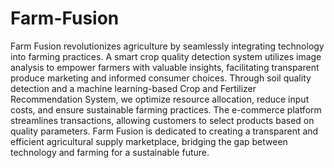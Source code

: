 # Farm-Fusion

Farm Fusion revolutionizes agriculture by seamlessly integrating technology into farming practices. A smart crop quality detection system utilizes image analysis to empower farmers with valuable insights, facilitating transparent produce marketing and informed consumer choices. Through soil quality detection and a machine learning-based Crop and Fertilizer Recommendation System, we optimize resource allocation, reduce input costs, and ensure sustainable farming practices. The e-commerce platform streamlines transactions, allowing customers to select products based on quality parameters. Farm Fusion is dedicated to creating a transparent and efficient agricultural supply marketplace, bridging the gap between technology and farming for a sustainable future.

 
